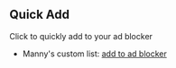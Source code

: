 ## Quick Add
Click to quickly add to your ad blocker
* Manny's custom list: [add to ad blocker](https://subscribe.adblockplus.org/?location=https://raw.githubusercontent.com/mannylee/ublock-originl-custom-filters/refs/heads/main/custom-list.txt&title=Manny%27s%20Custom%20List)

